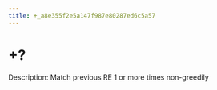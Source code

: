 ```yaml
---
title: +_a8e355f2e5a147f987e80287ed6c5a57
---
```


# +?

Description: Match previous RE 1 or more times non-greedily